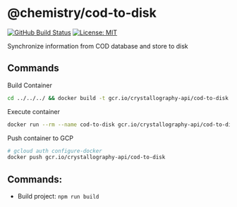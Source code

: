 # @chemistry/cod-to-disk
[![GitHub Build Status](https://github.com/chemistry/crystallography-api/workflows/CI/badge.svg)](https://github.com/chemistry/crystallography-api/actions?query=workflow%3ACI)
[![License: MIT](https://img.shields.io/badge/License-MIT-gren.svg)](https://opensource.org/licenses/MIT)

Synchronize information from COD database and store to disk

## Commands
Build Container
```bash
cd ../../../ && docker build -t gcr.io/crystallography-api/cod-to-disk -f packages/containers/cod-to-disk/Dockerfile .
```

Execute container
```bash
docker run --rm --name cod-to-disk gcr.io/crystallography-api/cod-to-disk
```

Push container to GCP
```bash
# gcloud auth configure-docker
docker push gcr.io/crystallography-api/cod-to-disk
```

## Commands:
  * Build project: `npm run build`
